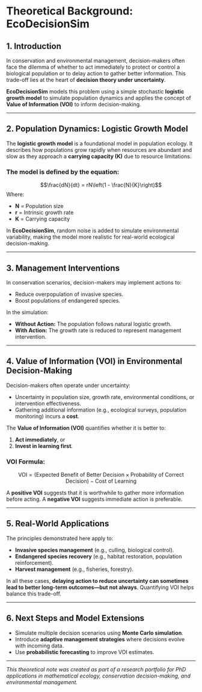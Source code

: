 # Theoretical Background: EcoDecisionSim

## 1. Introduction

In conservation and environmental management, decision-makers often face the dilemma of whether to act immediately to protect or control a biological population or to delay action to gather better information. This trade-off lies at the heart of **decision theory under uncertainty**.

**EcoDecisionSim** models this problem using a simple stochastic **logistic growth model** to simulate population dynamics and applies the concept of **Value of Information (VOI)** to inform decision-making.

---

## 2. Population Dynamics: Logistic Growth Model

The **logistic growth model** is a foundational model in population ecology. It describes how populations grow rapidly when resources are abundant and slow as they approach a **carrying capacity (K)** due to resource limitations.

### The model is defined by the equation:
$$\frac{dN}{dt} = rN\left(1 - \frac{N}{K}\right)$$
Where:
- **N** = Population size
- **r** = Intrinsic growth rate
- **K** = Carrying capacity

In **EcoDecisionSim**, random noise is added to simulate environmental variability, making the model more realistic for real-world ecological decision-making.

---

## 3. Management Interventions

In conservation scenarios, decision-makers may implement actions to:
- Reduce overpopulation of invasive species.
- Boost populations of endangered species.

In the simulation:
- **Without Action:** The population follows natural logistic growth.
- **With Action:** The growth rate is reduced to represent management intervention.

---

## 4. Value of Information (VOI) in Environmental Decision-Making

Decision-makers often operate under uncertainty:
- Uncertainty in population size, growth rate, environmental conditions, or intervention effectiveness.
- Gathering additional information (e.g., ecological surveys, population monitoring) incurs a **cost**.

The **Value of Information (VOI)** quantifies whether it is better to:
1. **Act immediately**, or
2. **Invest in learning first**.

### VOI Formula:
$$
\text{VOI} = (\text{Expected Benefit of Better Decision} \times \text{Probability of Correct Decision}) - \text{Cost of Learning}
$$

A **positive VOI** suggests that it is worthwhile to gather more information before acting. A **negative VOI** suggests immediate action is preferable.

---

## 5. Real-World Applications

The principles demonstrated here apply to:
- **Invasive species management** (e.g., culling, biological control).
- **Endangered species recovery** (e.g., habitat restoration, population reinforcement).
- **Harvest management** (e.g., fisheries, forestry).

In all these cases, **delaying action to reduce uncertainty can sometimes lead to better long-term outcomes—but not always**. Quantifying VOI helps balance this trade-off.

---

## 6. Next Steps and Model Extensions

- Simulate multiple decision scenarios using **Monte Carlo simulation**.
- Introduce **adaptive management strategies** where decisions evolve with incoming data.
- Use **probabilistic forecasting** to improve VOI estimates.

---

*This theoretical note was created as part of a research portfolio for PhD applications in mathematical ecology, conservation decision-making, and environmental management.*
